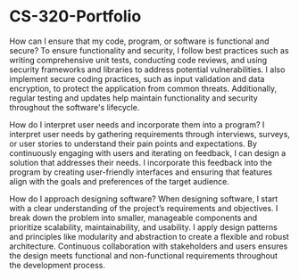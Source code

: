 # CS-320-Portfolio

How can I ensure that my code, program, or software is functional and secure?
To ensure functionality and security, I follow best practices such as writing comprehensive unit tests, conducting code reviews, and using security frameworks and libraries to address potential vulnerabilities. I also implement secure coding practices, such as input validation and data encryption, to protect the application from common threats. Additionally, regular testing and updates help maintain functionality and security throughout the software's lifecycle.

How do I interpret user needs and incorporate them into a program?
I interpret user needs by gathering requirements through interviews, surveys, or user stories to understand their pain points and expectations. By continuously engaging with users and iterating on feedback, I can design a solution that addresses their needs. I incorporate this feedback into the program by creating user-friendly interfaces and ensuring that features align with the goals and preferences of the target audience.

How do I approach designing software?
When designing software, I start with a clear understanding of the project’s requirements and objectives. I break down the problem into smaller, manageable components and prioritize scalability, maintainability, and usability. I apply design patterns and principles like modularity and abstraction to create a flexible and robust architecture. Continuous collaboration with stakeholders and users ensures the design meets functional and non-functional requirements throughout the development process.
